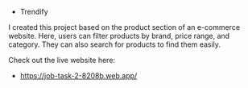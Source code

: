 - Trendify

I created this project based on the product section of an e-commerce website. Here, users can filter products by brand, price range, and category. They can also search for products to find them easily.

Check out the live website here: 
- https://job-task-2-8208b.web.app/
